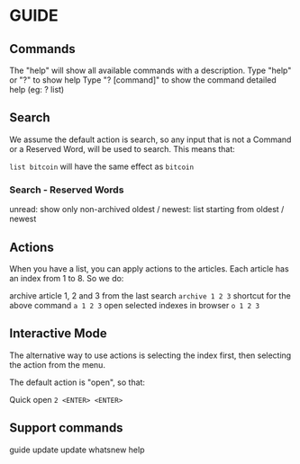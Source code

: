 # GUIDE

## Commands

The "help" will show all available commands with a description. 
Type "help" or "?" to show help
Type "? [command]" to show the command detailed help (eg: ? list)

## Search

We assume the default action is search, so any input that is not a Command or a Reserved Word, will be used to search. This means that:

`list bitcoin` 
will have the same effect as
`bitcoin`

### Search - Reserved Words

unread: show only non-archived
oldest / newest: list starting from oldest / newest

## Actions

When you have a list, you can apply actions to the articles. 
Each article has an index from 1 to 8. So we do:

archive article 1, 2 and 3 from the last search
`archive 1 2 3`
shortcut for the above command
`a 1 2 3`
open selected indexes in browser
`o 1 2 3`

## Interactive Mode

The alternative way to use actions is selecting the index first, then selecting the action from the menu.

The default action is "open", so that:

Quick open
`2 <ENTER> <ENTER>`

## Support commands

guide
update
update whatsnew
help